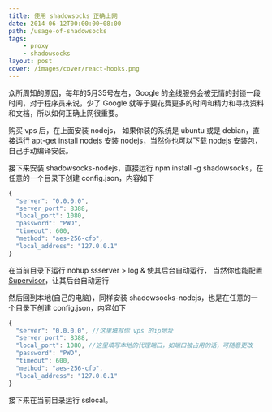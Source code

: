 ```yaml
---
title: 使用 shadowsocks 正确上网
date: 2014-06-12T00:00:00+08:00
path: /usage-of-shadowsocks
tags:
    - proxy
    - shadowsocks
layout: post
cover: /images/cover/react-hooks.png
---
```


众所周知的原因，每年的5月35号左右，Google 的全线服务会被无情的封锁一段时间，对于程序员来说，少了 Google 就等于要花费更多的时间和精力和寻找资料和文档，所以如何正确上网很重要。<!--more-->

购买 vps 后，在上面安装 nodejs， 如果你装的系统是 ubuntu 或是 debian，直接运行 apt-get install nodejs 安装 nodejs，当然你也可以下载 nodejs 安装包，自己手动编译安装。

接下来安装 shadowsocks-nodejs，直接运行 npm install -g shadowsocks，在任意的一个目录下创建 config.json，内容如下

```js
{
  "server": "0.0.0.0",
  "server_port": 8388,
  "local_port": 1080,
  "password": "PWD",
  "timeout": 600,
  "method": "aes-256-cfb",
  "local_address": "127.0.0.1"
}
```

在当前目录下运行 nohup ssserver > log & 使其后台自动运行， 当然你也能配置 [Supervisor](https://github.com/clowwindy/shadowsocks-nodejs/wiki/Configure-Shadowsocks-nodejs-with-Supervisor)，让其后台自动运行

然后回到本地(自己的电脑)，同样安装 shadowsocks-nodejs，也是在任意的一个目录下创建 config.json，内容如下

```js
{
  "server": "0.0.0.0", //这里填写你 vps 的ip地址
  "server_port": 8388,
  "local_port": 1080, //这里填写本地的代理端口，如端口被占用的话，可随意更改
  "password": "PWD",
  "timeout": 600,
  "method": "aes-256-cfb",
  "local_address": "127.0.0.1"
}
```

接下来在当前目录运行 sslocal。
